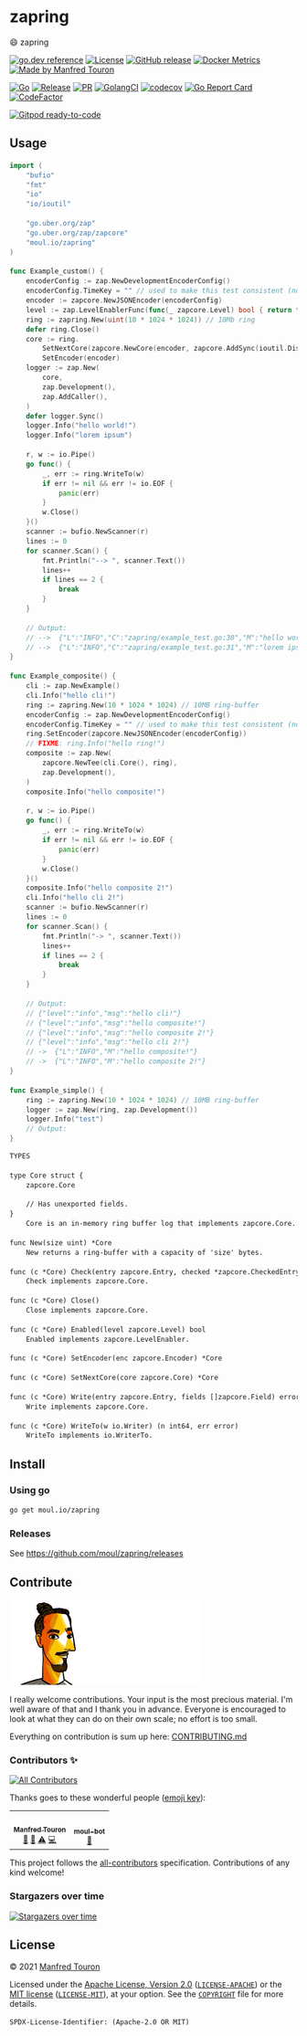 # zapring

:smile: zapring

[![go.dev reference](https://img.shields.io/badge/go.dev-reference-007d9c?logo=go&logoColor=white)](https://pkg.go.dev/moul.io/zapring)
[![License](https://img.shields.io/badge/license-Apache--2.0%20%2F%20MIT-%2397ca00.svg)](https://github.com/moul/zapring/blob/master/COPYRIGHT)
[![GitHub release](https://img.shields.io/github/release/moul/zapring.svg)](https://github.com/moul/zapring/releases)
[![Docker Metrics](https://images.microbadger.com/badges/image/moul/zapring.svg)](https://microbadger.com/images/moul/zapring)
[![Made by Manfred Touron](https://img.shields.io/badge/made%20by-Manfred%20Touron-blue.svg?style=flat)](https://manfred.life/)

[![Go](https://github.com/moul/zapring/workflows/Go/badge.svg)](https://github.com/moul/zapring/actions?query=workflow%3AGo)
[![Release](https://github.com/moul/zapring/workflows/Release/badge.svg)](https://github.com/moul/zapring/actions?query=workflow%3ARelease)
[![PR](https://github.com/moul/zapring/workflows/PR/badge.svg)](https://github.com/moul/zapring/actions?query=workflow%3APR)
[![GolangCI](https://golangci.com/badges/github.com/moul/zapring.svg)](https://golangci.com/r/github.com/moul/zapring)
[![codecov](https://codecov.io/gh/moul/zapring/branch/master/graph/badge.svg)](https://codecov.io/gh/moul/zapring)
[![Go Report Card](https://goreportcard.com/badge/moul.io/zapring)](https://goreportcard.com/report/moul.io/zapring)
[![CodeFactor](https://www.codefactor.io/repository/github/moul/zapring/badge)](https://www.codefactor.io/repository/github/moul/zapring)

[![Gitpod ready-to-code](https://img.shields.io/badge/Gitpod-ready--to--code-blue?logo=gitpod)](https://gitpod.io/#https://github.com/moul/zapring)

## Usage

[embedmd]:# (example_test.go /import\ / $)
```go
import (
	"bufio"
	"fmt"
	"io"
	"io/ioutil"

	"go.uber.org/zap"
	"go.uber.org/zap/zapcore"
	"moul.io/zapring"
)

func Example_custom() {
	encoderConfig := zap.NewDevelopmentEncoderConfig()
	encoderConfig.TimeKey = "" // used to make this test consistent (not depending on current timestamp)
	encoder := zapcore.NewJSONEncoder(encoderConfig)
	level := zap.LevelEnablerFunc(func(_ zapcore.Level) bool { return true })
	ring := zapring.New(uint(10 * 1024 * 1024)) // 10Mb ring
	defer ring.Close()
	core := ring.
		SetNextCore(zapcore.NewCore(encoder, zapcore.AddSync(ioutil.Discard), level)).
		SetEncoder(encoder)
	logger := zap.New(
		core,
		zap.Development(),
		zap.AddCaller(),
	)
	defer logger.Sync()
	logger.Info("hello world!")
	logger.Info("lorem ipsum")

	r, w := io.Pipe()
	go func() {
		_, err := ring.WriteTo(w)
		if err != nil && err != io.EOF {
			panic(err)
		}
		w.Close()
	}()
	scanner := bufio.NewScanner(r)
	lines := 0
	for scanner.Scan() {
		fmt.Println("--> ", scanner.Text())
		lines++
		if lines == 2 {
			break
		}
	}

	// Output:
	// -->  {"L":"INFO","C":"zapring/example_test.go:30","M":"hello world!"}
	// -->  {"L":"INFO","C":"zapring/example_test.go:31","M":"lorem ipsum"}
}

func Example_composite() {
	cli := zap.NewExample()
	cli.Info("hello cli!")
	ring := zapring.New(10 * 1024 * 1024) // 10MB ring-buffer
	encoderConfig := zap.NewDevelopmentEncoderConfig()
	encoderConfig.TimeKey = "" // used to make this test consistent (not depending on current timestamp)
	ring.SetEncoder(zapcore.NewJSONEncoder(encoderConfig))
	// FIXME: ring.Info("hello ring!")
	composite := zap.New(
		zapcore.NewTee(cli.Core(), ring),
		zap.Development(),
	)
	composite.Info("hello composite!")

	r, w := io.Pipe()
	go func() {
		_, err := ring.WriteTo(w)
		if err != nil && err != io.EOF {
			panic(err)
		}
		w.Close()
	}()
	composite.Info("hello composite 2!")
	cli.Info("hello cli 2!")
	scanner := bufio.NewScanner(r)
	lines := 0
	for scanner.Scan() {
		fmt.Println("-> ", scanner.Text())
		lines++
		if lines == 2 {
			break
		}
	}

	// Output:
	// {"level":"info","msg":"hello cli!"}
	// {"level":"info","msg":"hello composite!"}
	// {"level":"info","msg":"hello composite 2!"}
	// {"level":"info","msg":"hello cli 2!"}
	// ->  {"L":"INFO","M":"hello composite!"}
	// ->  {"L":"INFO","M":"hello composite 2!"}
}

func Example_simple() {
	ring := zapring.New(10 * 1024 * 1024) // 10MB ring-buffer
	logger := zap.New(ring, zap.Development())
	logger.Info("test")
	// Output:
}
```

[embedmd]:# (.tmp/usage.txt txt /TYPES/ $)
```txt
TYPES

type Core struct {
	zapcore.Core

	// Has unexported fields.
}
    Core is an in-memory ring buffer log that implements zapcore.Core.

func New(size uint) *Core
    New returns a ring-buffer with a capacity of 'size' bytes.

func (c *Core) Check(entry zapcore.Entry, checked *zapcore.CheckedEntry) *zapcore.CheckedEntry
    Check implements zapcore.Core.

func (c *Core) Close()
    Close implements zapcore.Core.

func (c *Core) Enabled(level zapcore.Level) bool
    Enabled implements zapcore.LevelEnabler.

func (c *Core) SetEncoder(enc zapcore.Encoder) *Core

func (c *Core) SetNextCore(core zapcore.Core) *Core

func (c *Core) Write(entry zapcore.Entry, fields []zapcore.Field) error
    Write implements zapcore.Core.

func (c *Core) WriteTo(w io.Writer) (n int64, err error)
    WriteTo implements io.WriterTo.

```

## Install

### Using go

```sh
go get moul.io/zapring
```

### Releases

See https://github.com/moul/zapring/releases

## Contribute

![Contribute <3](https://raw.githubusercontent.com/moul/moul/master/contribute.gif)

I really welcome contributions.
Your input is the most precious material.
I'm well aware of that and I thank you in advance.
Everyone is encouraged to look at what they can do on their own scale;
no effort is too small.

Everything on contribution is sum up here: [CONTRIBUTING.md](./CONTRIBUTING.md)

### Contributors ✨

<!-- ALL-CONTRIBUTORS-BADGE:START - Do not remove or modify this section -->
[![All Contributors](https://img.shields.io/badge/all_contributors-2-orange.svg)](#contributors)
<!-- ALL-CONTRIBUTORS-BADGE:END -->

Thanks goes to these wonderful people ([emoji key](https://allcontributors.org/docs/en/emoji-key)):

<!-- ALL-CONTRIBUTORS-LIST:START - Do not remove or modify this section -->
<!-- prettier-ignore-start -->
<!-- markdownlint-disable -->
<table>
  <tr>
    <td align="center"><a href="http://manfred.life"><img src="https://avatars1.githubusercontent.com/u/94029?v=4" width="100px;" alt=""/><br /><sub><b>Manfred Touron</b></sub></a><br /><a href="#maintenance-moul" title="Maintenance">🚧</a> <a href="https://github.com/moul/zapring/commits?author=moul" title="Documentation">📖</a> <a href="https://github.com/moul/zapring/commits?author=moul" title="Tests">⚠️</a> <a href="https://github.com/moul/zapring/commits?author=moul" title="Code">💻</a></td>
    <td align="center"><a href="https://manfred.life/moul-bot"><img src="https://avatars1.githubusercontent.com/u/41326314?v=4" width="100px;" alt=""/><br /><sub><b>moul-bot</b></sub></a><br /><a href="#maintenance-moul-bot" title="Maintenance">🚧</a></td>
  </tr>
</table>

<!-- markdownlint-enable -->
<!-- prettier-ignore-end -->
<!-- ALL-CONTRIBUTORS-LIST:END -->

This project follows the [all-contributors](https://github.com/all-contributors/all-contributors)
specification. Contributions of any kind welcome!

### Stargazers over time

[![Stargazers over time](https://starchart.cc/moul/zapring.svg)](https://starchart.cc/moul/zapring)

## License

© 2021   [Manfred Touron](https://manfred.life)

Licensed under the [Apache License, Version 2.0](https://www.apache.org/licenses/LICENSE-2.0)
([`LICENSE-APACHE`](LICENSE-APACHE)) or the [MIT license](https://opensource.org/licenses/MIT)
([`LICENSE-MIT`](LICENSE-MIT)), at your option.
See the [`COPYRIGHT`](COPYRIGHT) file for more details.

`SPDX-License-Identifier: (Apache-2.0 OR MIT)`
